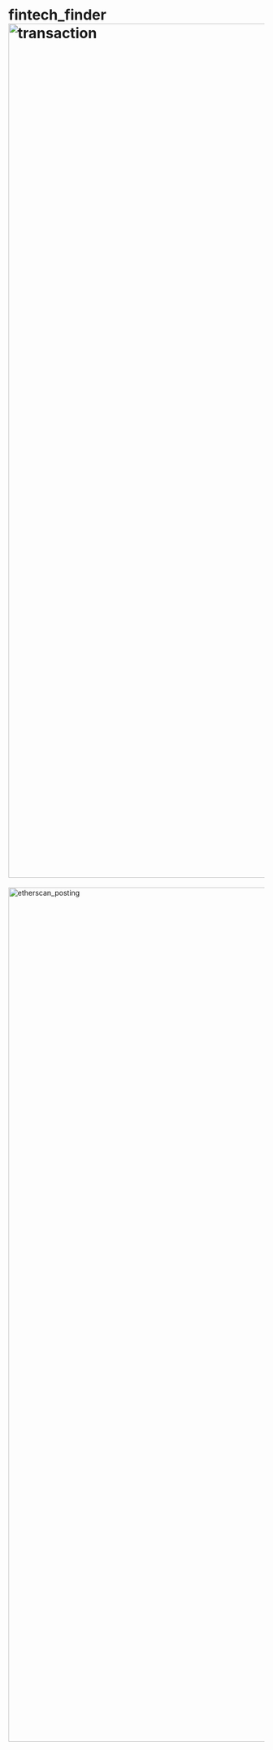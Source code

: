 # fintech_finder<img width="1680" alt="transaction" src="https://user-images.githubusercontent.com/85215301/140690874-3e9d4d43-f34d-4b76-a41a-3de0515bcf1d.png">

<img width="1680" alt="etherscan_posting" src="https://user-images.githubusercontent.com/85215301/140690985-d6f7b25c-bea7-4f84-bd62-d7b988cb6b79.png">
